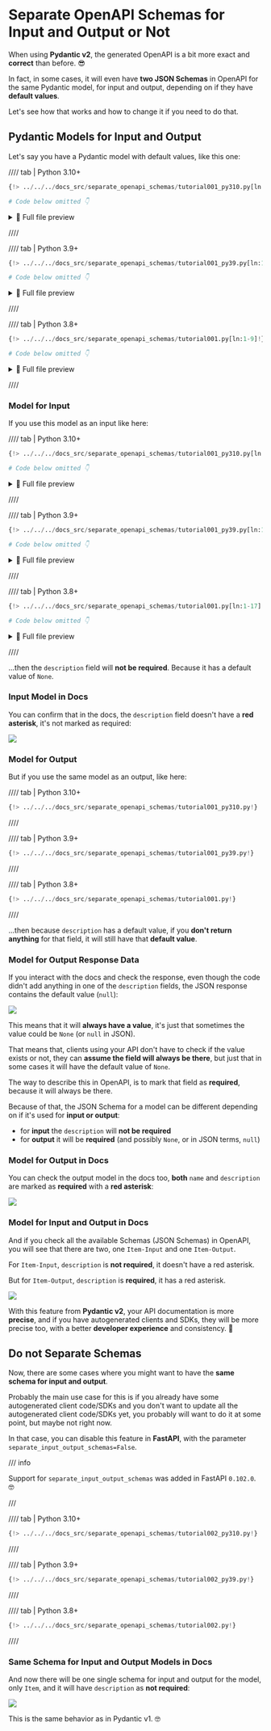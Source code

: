 # Separate OpenAPI Schemas for Input and Output or Not

When using **Pydantic v2**, the generated OpenAPI is a bit more exact and **correct** than before. 😎

In fact, in some cases, it will even have **two JSON Schemas** in OpenAPI for the same Pydantic model, for input and output, depending on if they have **default values**.

Let's see how that works and how to change it if you need to do that.

## Pydantic Models for Input and Output

Let's say you have a Pydantic model with default values, like this one:

//// tab | Python 3.10+

```Python hl_lines="7"
{!> ../../../docs_src/separate_openapi_schemas/tutorial001_py310.py[ln:1-7]!}

# Code below omitted 👇
```

<details>
<summary>👀 Full file preview</summary>

```Python
{!> ../../../docs_src/separate_openapi_schemas/tutorial001_py310.py!}
```

</details>

////

//// tab | Python 3.9+

```Python hl_lines="9"
{!> ../../../docs_src/separate_openapi_schemas/tutorial001_py39.py[ln:1-9]!}

# Code below omitted 👇
```

<details>
<summary>👀 Full file preview</summary>

```Python
{!> ../../../docs_src/separate_openapi_schemas/tutorial001_py39.py!}
```

</details>

////

//// tab | Python 3.8+

```Python hl_lines="9"
{!> ../../../docs_src/separate_openapi_schemas/tutorial001.py[ln:1-9]!}

# Code below omitted 👇
```

<details>
<summary>👀 Full file preview</summary>

```Python
{!> ../../../docs_src/separate_openapi_schemas/tutorial001.py!}
```

</details>

////

### Model for Input

If you use this model as an input like here:

//// tab | Python 3.10+

```Python hl_lines="14"
{!> ../../../docs_src/separate_openapi_schemas/tutorial001_py310.py[ln:1-15]!}

# Code below omitted 👇
```

<details>
<summary>👀 Full file preview</summary>

```Python
{!> ../../../docs_src/separate_openapi_schemas/tutorial001_py310.py!}
```

</details>

////

//// tab | Python 3.9+

```Python hl_lines="16"
{!> ../../../docs_src/separate_openapi_schemas/tutorial001_py39.py[ln:1-17]!}

# Code below omitted 👇
```

<details>
<summary>👀 Full file preview</summary>

```Python
{!> ../../../docs_src/separate_openapi_schemas/tutorial001_py39.py!}
```

</details>

////

//// tab | Python 3.8+

```Python hl_lines="16"
{!> ../../../docs_src/separate_openapi_schemas/tutorial001.py[ln:1-17]!}

# Code below omitted 👇
```

<details>
<summary>👀 Full file preview</summary>

```Python
{!> ../../../docs_src/separate_openapi_schemas/tutorial001.py!}
```

</details>

////

...then the `description` field will **not be required**. Because it has a default value of `None`.

### Input Model in Docs

You can confirm that in the docs, the `description` field doesn't have a **red asterisk**, it's not marked as required:

<div class="screenshot">
<img src="/img/tutorial/separate-openapi-schemas/image01.png">
</div>

### Model for Output

But if you use the same model as an output, like here:

//// tab | Python 3.10+

```Python hl_lines="19"
{!> ../../../docs_src/separate_openapi_schemas/tutorial001_py310.py!}
```

////

//// tab | Python 3.9+

```Python hl_lines="21"
{!> ../../../docs_src/separate_openapi_schemas/tutorial001_py39.py!}
```

////

//// tab | Python 3.8+

```Python hl_lines="21"
{!> ../../../docs_src/separate_openapi_schemas/tutorial001.py!}
```

////

...then because `description` has a default value, if you **don't return anything** for that field, it will still have that **default value**.

### Model for Output Response Data

If you interact with the docs and check the response, even though the code didn't add anything in one of the `description` fields, the JSON response contains the default value (`null`):

<div class="screenshot">
<img src="/img/tutorial/separate-openapi-schemas/image02.png">
</div>

This means that it will **always have a value**, it's just that sometimes the value could be `None` (or `null` in JSON).

That means that, clients using your API don't have to check if the value exists or not, they can **assume the field will always be there**, but just that in some cases it will have the default value of `None`.

The way to describe this in OpenAPI, is to mark that field as **required**, because it will always be there.

Because of that, the JSON Schema for a model can be different depending on if it's used for **input or output**:

* for **input** the `description` will **not be required**
* for **output** it will be **required** (and possibly `None`, or in JSON terms, `null`)

### Model for Output in Docs

You can check the output model in the docs too, **both** `name` and `description` are marked as **required** with a **red asterisk**:

<div class="screenshot">
<img src="/img/tutorial/separate-openapi-schemas/image03.png">
</div>

### Model for Input and Output in Docs

And if you check all the available Schemas (JSON Schemas) in OpenAPI, you will see that there are two, one `Item-Input` and one `Item-Output`.

For `Item-Input`, `description` is **not required**, it doesn't have a red asterisk.

But for `Item-Output`, `description` is **required**, it has a red asterisk.

<div class="screenshot">
<img src="/img/tutorial/separate-openapi-schemas/image04.png">
</div>

With this feature from **Pydantic v2**, your API documentation is more **precise**, and if you have autogenerated clients and SDKs, they will be more precise too, with a better **developer experience** and consistency. 🎉

## Do not Separate Schemas

Now, there are some cases where you might want to have the **same schema for input and output**.

Probably the main use case for this is if you already have some autogenerated client code/SDKs and you don't want to update all the autogenerated client code/SDKs yet, you probably will want to do it at some point, but maybe not right now.

In that case, you can disable this feature in **FastAPI**, with the parameter `separate_input_output_schemas=False`.

/// info

Support for `separate_input_output_schemas` was added in FastAPI `0.102.0`. 🤓

///

//// tab | Python 3.10+

```Python hl_lines="10"
{!> ../../../docs_src/separate_openapi_schemas/tutorial002_py310.py!}
```

////

//// tab | Python 3.9+

```Python hl_lines="12"
{!> ../../../docs_src/separate_openapi_schemas/tutorial002_py39.py!}
```

////

//// tab | Python 3.8+

```Python hl_lines="12"
{!> ../../../docs_src/separate_openapi_schemas/tutorial002.py!}
```

////

### Same Schema for Input and Output Models in Docs

And now there will be one single schema for input and output for the model, only `Item`, and it will have `description` as **not required**:

<div class="screenshot">
<img src="/img/tutorial/separate-openapi-schemas/image05.png">
</div>

This is the same behavior as in Pydantic v1. 🤓
